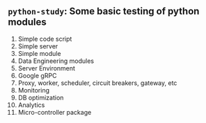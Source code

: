 ## `python-study`: Some basic testing of python modules
1. Simple code script
2. Simple server
3. Simple module
4. Data Engineering modules
5. Server Environment
6. Google gRPC
7. Proxy, worker, scheduler, circuit breakers, gateway, etc
8. Monitoring
9. DB optimization
10. Analytics
11. Micro-controller package
